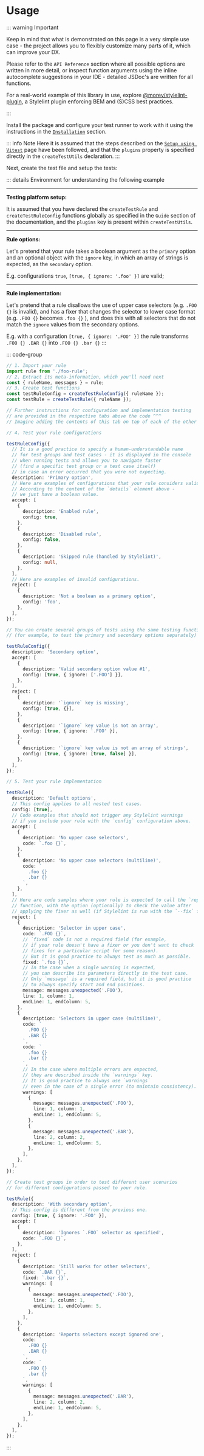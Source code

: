 # Usage

::: warning Important

Keep in mind that what is demonstrated on this page is a very simple use case -
the project allows you to flexibly customize many parts of it, which can improve your DX.

Please refer to the `API Reference` section where all possible options are written in more detail,
or inspect function arguments using the inline autocomplete suggestions in your IDE -
detailed JSDoc's are written for all functions.

For a real-world example of this library in use,
explore [@morev/stylelint-plugin](https://github.com/MorevM/stylelint-plugin),
a Stylelint plugin enforcing BEM and (S)CSS best practices.

:::

Install the package and configure your test runner to work with it using the instructions in the [`Installation`](/guide/installation) section.

::: info Note
Here it is assumed that the steps described on the [`Setup using Vitest`](/guide/setup-using-vitest) page have been followed,
and that the `plugins` property is specified directly in the `createTestUtils` declaration.
:::

Next, create the test file and setup the tests:

::: details Environment for understanding the following example

---
**Testing platform setup:**

It is assumed that you have declared the `createTestRule` and `createTestRuleConfig` functions
globally as specified in the `Guide` section of the documentation,
and the `plugins` key is present within `createTestUtils`.

---

**Rule options:**

Let's pretend that your rule takes a boolean argument as the `primary` option
and an optional object with the `ignore` key, in which an array of strings is expected,
as the `secondary` option.

E.g. configurations `true`, `[true, { ignore: '.foo' }]` are valid;

---

**Rule implementation:**

Let's pretend that a rule disallows the use of upper case selectors (e.g. `.FOO {}` is invalid),
and has a fixer that changes the selector to lower case format (e.g. `.FOO {}` becomes `.foo {}` ),
and does this with all selectors that do not match the `ignore` values from the secondary options.

E.g. with a configuration `[true, { ignore: '.FOO' }]` the rule transforms `.FOO {} .BAR {}` into `.FOO {} .bar {}`
:::

::: code-group

```ts [Test file preparation]
// 1. Import your rule
import rule from './foo-rule';
// 2. Extract its meta-information, which you'll need next
const { ruleName, messages } = rule;
// 3. Create test functions
const testRuleConfig = createTestRuleConfig({ ruleName });
const testRule = createTestRule({ ruleName });

// Further instructions for configuration and implementation testing
// are provided in the respective tabs above the code ^^^
// Imagine adding the contents of this tab on top of each of the other tabs.
```

```ts [Test rule configuration]
// 4. Test your rule configurations

testRuleConfig({
  // It is a good practice to specify a human-understandable name
  // for test groups and test cases - it is displayed in the console
  // when running tests and allows you to navigate faster
  // (find a specific test group or a test case itself)
  // in case an error occurred that you were not expecting.
  description: 'Primary option',
  // Here are examples of configurations that your rule considers valid.
  // According to the content of the `details` element above -
  // we just have a boolean value.
  accept: [
    {
      description: 'Enabled rule',
      config: true,
    },
    {
      description: 'Disabled rule',
      config: false,
    },
    {
      description: 'Skipped rule (handled by Stylelint)',
      config: null,
    },
  ],
  // Here are examples of invalid configurations.
  reject: [
    {
      description: 'Not a boolean as a primary option',
      config: 'foo',
    },
  ],
});

// You can create several groups of tests using the same testing function
// (for example, to test the primary and secondary options separately)

testRuleConfig({
  description: 'Secondary option',
  accept: [
    {
      description: 'Valid secondary option value #1',
      config: [true, { ignore: ['.FOO'] }],
    },
  ],
  reject: [
    {
      description: '`ignore` key is missing',
      config: [true, {}],
    },
    {
      description: '`ignore` key value is not an array',
      config: [true, { ignore: '.FOO' }],
    },
    {
      description: '`ignore` key value is not an array of strings',
      config: [true, { ignore: [true, false] }],
    },
  ],
});
```

```ts [Test rule implementation]
// 5. Test your rule implementation

testRule({
  description: 'Default options',
  // This config applies to all nested test cases.
  config: [true],
  // Code examples that should not trigger any Stylelint warnings
  // if you include your rule with the `config` configuration above.
  accept: [
    {
      description: 'No upper case selectors',
      code: `.foo {}`,
    },
    {
      description: 'No upper case selectors (multiline)',
      code: `
        .foo {}
        .bar {}
      `,
    },
  ],
  // Here are code samples where your rule is expected to call the `report`
  // function, with the option (optionally) to check the value after
  // applying the fixer as well (if Stylelint is run with the `--fix` flag).
  reject: [
    {
      description: 'Selector in upper case',
      code: `.FOO {}`,
      // `fixed` code is not a required field (for example,
      // if your rule doesn't have a fixer or you don't want to check
      // fixes for a particular script for some reason).
      // But it is good practice to always test as much as possible.
      fixed: `.foo {}`,
      // In the case when a single warning is expected,
      // you can describe its parameters directly in the test case.
      // Only `message` is a required field, but it is good practice
      // to always specify start and end positions.
      message: messages.unexpected('.FOO'),
      line: 1, column: 1,
      endLine: 1, endColumn: 5,
    },
    {
      description: 'Selectors in upper case (multiline)',
      code: `
        .FOO {}
        .BAR {}
      `,
      code: `
        .foo {}
        .bar {}
      `,
      // In the case where multiple errors are expected,
      // they are described inside the `warnings` key.
      // It is good practice to always use `warnings`
      // even in the case of a single error (to maintain consistency).
      warnings: [
        {
          message: messages.unexpected('.FOO'),
          line: 1, column: 1,
          endLine: 1, endColumn: 5,
        },
        {
          message: messages.unexpected('.BAR'),
          line: 2, column: 2,
          endLine: 1, endColumn: 5,
        },
      ],
    },
  ],
});

// Create test groups in order to test different user scenarios
// for different configurations passed to your rule.

testRule({
  description: 'With secondary option',
  // This config is different from the previous one.
  config: [true, { ignore: '.FOO' }],
  accept: [
    {
      description: 'Ignores `.FOO` selector as specified',
      code: `.FOO {}`,
    },
  ],
  reject: [
    {
      description: 'Still works for other selectors',
      code: `.BAR {}`,
      fixed: `.bar {}`,
      warnings: [
        {
          message: messages.unexpected('.FOO'),
          line: 1, column: 1,
          endLine: 1, endColumn: 5,
        },
      ],
    },
    {
      description: 'Reports selectors except ignored one',
      code: `
        .FOO {}
        .BAR {}
      `,
      code: `
        .FOO {}
        .bar {}
      `,
      warnings: [
        {
          message: messages.unexpected('.BAR'),
          line: 2, column: 2,
          endLine: 1, endColumn: 5,
        },
      ],
    },
  ],
});
```

:::
